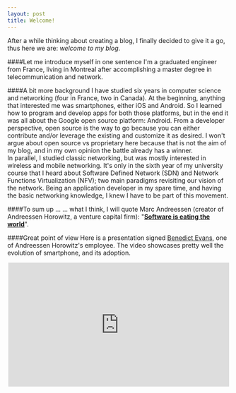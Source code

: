 ```yaml
---
layout: post
title: Welcome!
---
```

After a while thinking about creating a blog, I finally decided to give it a go, thus here we are: _welcome to my blog_. <br>

####Let me introduce myself in one sentence
I'm a graduated engineer from France, living in Montreal after accomplishing a master degree in telecommunication and network. <br>

####A bit more background
I have studied six years in computer science and networking (four in France, two in Canada).
At the beginning, anything that interested me was smartphones, either iOS and Android. So I learned how to program and develop apps for both those platforms, but in the end it was all about the Google open source platform: Android. From a developer perspective, open source is the way to go because you can either contribute and/or leverage the existing and customize it as desired. I won't argue about open source vs proprietary here because that is not the aim of my blog, and in my own opinion the battle already has a winner. <br>
In parallel, I studied classic networking, but was mostly interested in wireless and mobile networking. It's only in the sixth year of my university course that I heard about Software Defined Network (SDN) and Network Functions Virtualization (NFV); two main paradigms revisiting our vision of the network.
Being an application developer in my spare time, and having the basic networking knowledge, I knew I have to be part of this movement. <br>

####To sum up ...
... what I think, I will quote Marc Andreessen (creator of Andreessen Horowitz, a venture capital firm): "<a href="http://www.wsj.com/articles/SB10001424053111903480904576512250915629460"><b>Software is eating the world</b></a>". <br>

####Great point of view
Here is a presentation signed <a href="http://ben-evans.com">Benedict Evans</a>, one of Andreessen Horowitz's employee. The video showcases pretty well the evolution of smartphone, and its adoption. 

<p align="center">
<iframe src="https://player.vimeo.com/video/130722577" width="500" height="281" frameborder="0" webkitallowfullscreen mozallowfullscreen allowfullscreen></iframe>
</p>

